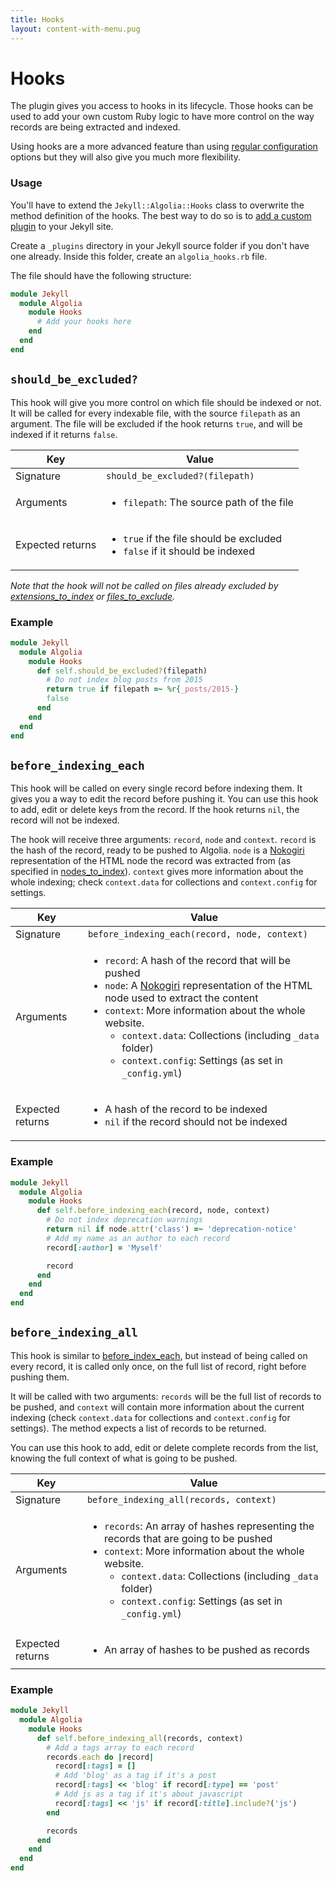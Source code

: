 ```yaml
---
title: Hooks
layout: content-with-menu.pug
---
```


# Hooks

The plugin gives you access to hooks in its lifecycle. Those hooks can
be used to add your own custom Ruby logic to have more control on the way
records are being extracted and indexed.

Using hooks are a more advanced feature than using [regular configuration][1] options
but they will also give you much more flexibility.

### Usage

You'll have to extend the `Jekyll::Algolia::Hooks` class to overwrite the method
definition of the hooks. The best way to do so is to [add a custom plugin][2] to
your Jekyll site.

Create a `_plugins` directory in your Jekyll source folder if you don't have one
already. Inside this folder, create an `algolia_hooks.rb` file.

The file should have the following structure:

```ruby
module Jekyll
  module Algolia
    module Hooks
      # Add your hooks here
    end
  end
end
```

## `should_be_excluded?`

This hook will give you more control on which file should be indexed or not. It
will be called for every indexable file, with the source `filepath` as an
argument. The file will be excluded if the hook returns `true`, and will be
indexed if it returns `false`.

| Key  | Value  |
| ---- | ---- |
| Signature | `should_be_excluded?(filepath)` |
| Arguments | <ul><li>`filepath`: The source path of the file</li></ul> |
| Expected returns | <ul><li>`true` if the file should be excluded</li><li>`false` if it should be indexed</li></ul> |

*Note that the hook will not be called on files already excluded by
[extensions\_to\_index][3] or [files\_to\_exclude][4].*

### Example

```ruby
module Jekyll
  module Algolia
    module Hooks
      def self.should_be_excluded?(filepath)
        # Do not index blog posts from 2015
        return true if filepath =~ %r{_posts/2015-}
        false
      end
    end
  end
end
```

## `before_indexing_each`

This hook will be called on every single record before indexing them. It gives
you a way to edit the record before pushing it. You can use this hook to add,
edit or delete keys from the record. If the hook returns `nil`, the record will
not be indexed.

The hook will receive three arguments: `record`, `node` and `context`. `record`
is the hash of the record, ready to be pushed to Algolia. `node` is
a [Nokogiri][5] representation of the HTML node the record was extracted from
(as specified in [nodes_to_index][6]). `context` gives more information about
the whole indexing; check `context.data` for collections and `context.config` for settings.

| Key  | Value  |
| ---- | ---- |
| Signature | `before_indexing_each(record, node, context)` |
| Arguments | <ul><li>`record`: A hash of the record that will be pushed</li><li>`node`: A [Nokogiri][7] representation of the HTML node used to extract the content</li><li>`context`: More information about the whole website. <ul><li>`context.data`: Collections (including `_data` folder)</li><li>`context.config`: Settings (as set in `_config.yml`)</li></ul></li></ul> |
| Expected returns | <ul><li>A hash of the record to be indexed</li><li>`nil` if the record should not be indexed</li></ul> |

### Example

```ruby
module Jekyll
  module Algolia
    module Hooks
      def self.before_indexing_each(record, node, context)
        # Do not index deprecation warnings
        return nil if node.attr('class') =~ 'deprecation-notice'
        # Add my name as an author to each record
        record[:author] = 'Myself'

        record
      end
    end
  end
end
```

## `before_indexing_all`

This hook is similar to [before_index_each][8], but instead of being called
on every record, it is called only once, on the full list of record, right
before pushing them.

It will be called with two arguments: `records` will be the full list of records
to be pushed, and `context` will contain more information about the current
indexing (check `context.data` for collections and `context.config` for
settings). The method expects a list of records to be returned.

You can use this hook to add, edit or delete complete records from the list,
knowing the full context of what is going to be pushed.

| Key  | Value  |
| ---- | ---- |
| Signature | `before_indexing_all(records, context)` |
| Arguments | <ul><li>`records`: An array of hashes representing the records that are going to be pushed</li><li>`context`: More information about the whole website. <ul><li>`context.data`: Collections (including `_data` folder)</li><li>`context.config`: Settings (as set in `_config.yml`)</li></ul></li></ul> |
| Expected returns | <ul><li>An array of hashes to be pushed as records</li></ul> |

### Example

```ruby
module Jekyll
  module Algolia
    module Hooks
      def self.before_indexing_all(records, context)
        # Add a tags array to each record
        records.each do |record|
          record[:tags] = []
          # Add 'blog' as a tag if it's a post
          record[:tags] << 'blog' if record[:type] == 'post'
          # Add js as a tag if it's about javascript
          record[:tags] << 'js' if record[:title].include?('js')
        end

        records
      end
    end
  end
end
```


[1]: ./options.html
[2]: https://jekyllrb.com/docs/plugins/#installing-a-plugin
[3]: ./options.html#extensions-to-index
[4]: ./options.html#files-to-exclude
[5]: http://www.nokogiri.org
[6]: ./options.html#nodes-to-index
[7]: http://www.nokogiri.org
[8]: hooks.html#hook-before-indexing-each
